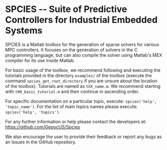 # SPCIES -- Suite of Predictive Controllers for Industrial Embedded Systems

SPCIES is a Matlab toolbox for the generation of sparse solvers for various
MPC controllers. It focuses on the generation of solvers in the C programming
language, but can also compile the solver using Matlab's MEX compiler for its
use inside Matlab.

For basic usage of the toolbox, we recommend following and executing the tutorials
provided in the directory `examples/` of the toolbox (execute the command
`spcies_get_root_directory` if you are unsure about the location of the toolbox).
Tutorials are named as `tXX_name.m`. We recommend starting with `t00_basic_tutorial.m`
and then continue in ascending order.

For specific documentation on a particular topic, execute: `spcies('help', 'topic_name')`.
For the list of main topics names please execute: `spcies('help', 'topics')`.

For any further information or help please contact the developers at:
https://github.com/GepocUS/Spcies

We also encourage the user to provide their feedback or report any bugs as an Issues
in the GitHub repository.
